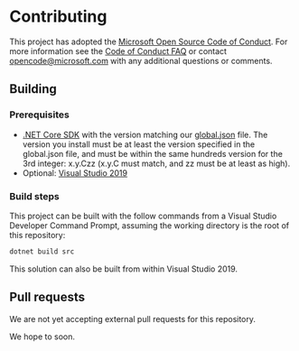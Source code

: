 # Contributing

This project has adopted the [Microsoft Open Source Code of
Conduct](https://opensource.microsoft.com/codeofconduct/).
For more information see the [Code of Conduct
FAQ](https://opensource.microsoft.com/codeofconduct/faq/) or
contact [opencode@microsoft.com](mailto:opencode@microsoft.com)
with any additional questions or comments.

## Building

### Prerequisites

* [.NET Core SDK](https://dotnet.microsoft.com/download/dotnet-core/2.2) with the version matching our [global.json](global.json) file. The version you install must be at least the version specified in the global.json file, and must be within the same hundreds version for the 3rd integer: x.y.Czz (x.y.C must match, and zz must be at least as high).
* Optional: [Visual Studio 2019](https://www.visualstudio.com/)

### Build steps

This project can be built with the follow commands from a Visual Studio Developer Command Prompt,
assuming the working directory is the root of this repository:

```ps1
dotnet build src
```

This solution can also be built from within Visual Studio 2019.

## Pull requests

We are not yet accepting external pull requests for this repository.

We hope to soon.
